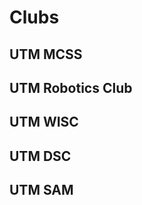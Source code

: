 # Clubs

## UTM MCSS

<LevelWithButton link="https://utmhacklab.tech/" :imageRight="false" image="/logos/mcss.png" desc="The MCSS encourages a social, academic and career-related support system among students and faculty. The Society encourages faculty and student interaction outside of the formal lecture, tutorial and lab setting." button="Connect"/>

## UTM Robotics Club

<LevelWithButton link="https://utmrobotics.com/" image="/logos/robotics.png" desc="With a new Robotics faculty at UTM, the Robotics club seeks to empower the club's members and the broader student community to collaborate effectively on robotics projects. We hope to create a place for innovation for applied computer science, and promote interest in robotics and its applications for students at UTM." button="Build Robots"/>


## UTM WISC

<LevelWithButton link="https://www.facebook.com/wiscutm" :imageRight="false" image="/logos/wisc.png" desc="The Women in Science and Computing club (WiSC) exists to create a welcoming space for those who identify as female in STEM. We hope to retain female students in STEM programs and build a connected support community and prepare them for their future." button="Connect"/>

## UTM DSC

<LevelWithButton link="https://utm.developerstudentclubs.ca/" image="/logos/dsc.png" desc="Developer Student Clubs (DSC) is a student lead community backed by Google Developers aimed at empowering undergraduate students from all disciplines to grow their knowledge in technology, build solutions for their local communities, and connect with other members from the Google community." button="Create, Design, Code, Build"/>


## UTM SAM

<LevelWithButton link="http://utmsam.sa.utoronto.ca/" :imageRight="false" image="/logos/sam.png" desc="UTM SAM believes in the power of collaboration. UTMSAM is dedicated to bringing talents from the technological aspect and the business aspect together. By filling out each others’ knowledge gap, we could accomplish so much more!" button="Grow Together"/>

